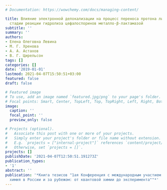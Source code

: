 ```yaml
---
# Documentation: https://wowchemy.com/docs/managing-content/

title: Влияние электронной делокализации на процесс переноса протона лимитирующей
  стадии реакции гидролиза цефалоспоринов металло-β-лактамазой
subtitle: ''
summary: ''
authors:
- Елена Олеговна Левина
- М. Г. Хренова
- А. А. Астахов
- В. Г. Цирельсон
tags: []
categories: []
date: '2019-01-01'
lastmod: 2021-04-07T15:50:51+03:00
featured: false
draft: false

# Featured image
# To use, add an image named `featured.jpg/png` to your page's folder.
# Focal points: Smart, Center, TopLeft, Top, TopRight, Left, Right, BottomLeft, Bottom, BottomRight.
image:
  caption: ''
  focal_point: ''
  preview_only: false

# Projects (optional).
#   Associate this post with one or more of your projects.
#   Simply enter your project's folder or file name without extension.
#   E.g. `projects = ["internal-project"]` references `content/project/deep-learning/index.md`.
#   Otherwise, set `projects = []`.
projects: []
publishDate: '2021-04-07T12:50:51.191273Z'
publication_types:
- '1'
abstract: ''
publication: '*Книга тезисов "1ая Конференция с международным участием "Физическая
  химия в России и за рубежом: от квантовой химии до эксперимента""*'
---
```

